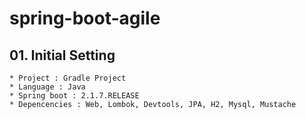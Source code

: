 # spring-boot-agile

## 01. Initial Setting

```
* Project : Gradle Project
* Language : Java
* Spring boot : 2.1.7.RELEASE
* Depencencies : Web, Lombok, Devtools, JPA, H2, Mysql, Mustache
```

